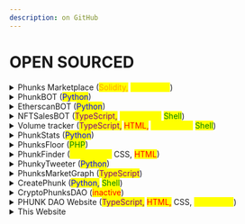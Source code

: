 ```yaml
---
description: on GitHub
---
```


# OPEN SOURCED

<details>

<summary>Phunks Marketplace (<mark style="color:orange;">Solidity,</mark> <mark style="color:yellow;">JavaScript</mark>)</summary>

[https://github.com/Crypto-Phunks/CryptoPhunksMarket](https://github.com/Crypto-Phunks/CryptoPhunksMarket)

by <mark style="color:green;"></mark> [@NotLarvaLabs](https://twitter.com/NotLarvaLabs) [@chopper\_\_dad](https://twitter.com/chopper\_\_dad) [@OG\_Kenobi\_Hello](https://twitter.com/OG\_Kenobi\_Hello) [@Pauly0x](https://twitter.com/Pauly0x) [@ryder\_ripps](https://twitter.com/ryder\_ripps)

</details>

<details>

<summary>PhunkBOT (<mark style="color:blue;">Python</mark>)</summary>

[https://github.com/albanow/phunks-nll-twitter-bot](https://github.com/albanow/phunks-nll-twitter-bot)

by [@PhunkBot](https://twitter.com/PhunkBot) [@albanow10](https://twitter.com/albanow10) [@iape\_](https://twitter.com/iape\_)

</details>

<details>

<summary>EtherscanBOT (<mark style="color:blue;">Python</mark>)</summary>

[https://github.com/albanow/etherscan-sales-bot](https://github.com/albanow/etherscan-sales-bot)

by [@PhunkBot](https://twitter.com/PhunkBot) [@albanow10](https://twitter.com/albanow10) [@iape\_](https://twitter.com/iape\_)

</details>

<details>

<summary>NFTSalesBOT (<mark style="color:purple;">TypeScript,</mark> <mark style="color:yellow;">JavaScript,</mark> <mark style="color:green;">Shell</mark>)</summary>

[https://github.com/chopperdaddy/nft-sales-twitter-bot](https://github.com/chopperdaddy/nft-sales-twitter-bot)

by [@chopper\_\_dad](https://twitter.com/chopper\_\_dad)

</details>

<details>

<summary>Volume tracker (<mark style="color:purple;">TypeScript,</mark> <mark style="color:red;">HTML,</mark> <mark style="color:purple;"></mark> <mark style="color:yellow;">JavaScript,</mark> <mark style="color:green;">Shell</mark>)</summary>

[https://github.com/tat2bu/erc721-sale-extractor](https://github.com/tat2bu/erc721-sale-extractor)

by [@tat2bu](https://twitter.com/tat2bu)

</details>

<details>

<summary>PhunkStats (<mark style="color:blue;">Python</mark>)</summary>

[https://github.com/pedropregueiro/phunk-stats](https://github.com/pedropregueiro/phunk-stats)

by [@PhunkStats](https://twitter.com/PhunkStats) [@krel404](https://twitter.com/krel404) [@pedropregueiro](https://twitter.com/pedropregueiro)

</details>

<details>

<summary>PhunksFloor (<mark style="color:green;">PHP</mark>)</summary>

[https://github.com/maximedotair/phunksfloor](https://github.com/maximedotair/phunksfloor)

by [@MaximedotAir](https://twitter.com/MaximedotAir)

</details>

<details>

<summary>PhunkFinder (<mark style="color:yellow;">JavaScript,</mark> CSS, <mark style="color:yellow;"></mark> <mark style="color:red;">HTML</mark>)</summary>

[https://github.com/StarKeyJON/PhunkFinderv1](https://github.com/StarKeyJON/PhunkFinderv1)

by [@TreeGuyJON](https://twitter.com/TreeGuyJON)

</details>

<details>

<summary>PhunkyTweeter (<mark style="color:blue;">Python</mark>)</summary>

[https://github.com/StarKeyJON/phunky\_tweeter](https://github.com/StarKeyJON/phunky\_tweeter)

by [@TreeGuyJON](https://twitter.com/TreeGuyJON)

</details>

<details>

<summary>PhunksMarketGraph (<mark style="color:purple;">TypeScript</mark>)</summary>

[https://github.com/StarKeyJON/CryptoPhunksMarketGraph](https://github.com/StarKeyJON/CryptoPhunksMarketGraph)

by [@TreeGuyJON](https://twitter.com/TreeGuyJON)

</details>

<details>

<summary>CreatePhunk (<mark style="color:blue;">Python,</mark> <mark style="color:green;">Shell</mark>)</summary>

[https://github.com/albanow/create\_phunk](https://github.com/albanow/create\_phunk)

by [@albanow10](https://twitter.com/albanow10)&#x20;

</details>

<details>

<summary>CryptoPhunksDAO (<mark style="color:red;">inactive</mark>) </summary>

[https://github.com/Web3Master/cryptophunks](https://github.com/Web3Master/cryptophunks)

by [@CryptoPhunksDAO](https://twitter.com/CryptoPhunksDAO)

</details>

<details>

<summary>PHUNK DAO Website (<mark style="color:purple;">TypeScript,</mark> <mark style="color:red;">HTML,</mark> <mark style="color:purple;"></mark> CSS, <mark style="color:purple;"></mark> <mark style="color:yellow;">JavaScript</mark>)</summary>

[https://github.com/IshaanRawat/phunky](https://github.com/IshaanRawat/phunky)

</details>

<details>

<summary>This Website </summary>

[https://github.com/phunksbot/wiki](https://github.com/phunksbot/wiki)

by [@iape\_](https://twitter.com/iape\_)

</details>
